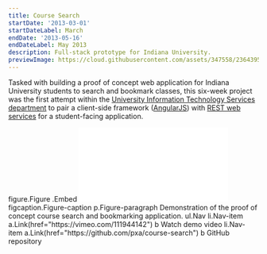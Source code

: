 ```yaml
---
title: Course Search
startDate: '2013-03-01'
startDateLabel: March
endDate: '2013-05-16'
endDateLabel: May 2013
description: Full-stack prototype for Indiana University.
previewImage: https://cloud.githubusercontent.com/assets/347558/23643953/e172c51e-02d2-11e7-9755-756038e1f8a4.png
---
```


Tasked with building a proof of concept web application for Indiana University students to search and bookmark classes, this six-week project was the first attempt within the [University Information Technology Services department](http://uits.iu.edu/) to pair a client-side framework ([AngularJS](https://angularjs.org/)) with [REST web services](http://en.wikipedia.org/wiki/Representational_state_transfer) for a student-facing application.

<jade>
figure.Figure
  .Embed
    <iframe src="//player.vimeo.com/video/111944142?title=0&amp;byline=0&amp;portrait=0" frameborder="0" webkitallowfullscreen mozallowfullscreen allowfullscreen></iframe>
  figcaption.Figure-caption
    p.Figure-paragraph Demonstration of the proof of concept course search and bookmarking application.
    ul.Nav
      li.Nav-item
        a.Link(href="https://vimeo.com/111944142")
          b Watch demo video
      li.Nav-item
        a.Link(href="https://github.com/pxa/course-search")
          b GitHub repository
</jade>
